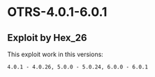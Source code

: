 # OTRS-4.0.1-6.0.1

## Exploit by Hex_26

This exploit work in this versions:

```4.0.1 - 4.0.26, 5.0.0 - 5.0.24, 6.0.0 - 6.0.1```
